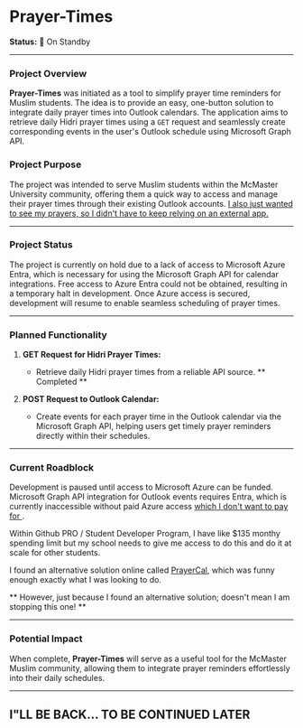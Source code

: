 # Prayer-Times

**Status:** 🚧 On Standby

---

### Project Overview

**Prayer-Times** was initiated as a tool to simplify prayer time reminders for Muslim students. The idea is to provide an easy, one-button solution to integrate daily prayer times into Outlook calendars. The application aims to retrieve daily Hidri prayer times using a `GET` request and seamlessly create corresponding events in the user's Outlook schedule using Microsoft Graph API.

### Project Purpose

The project was intended to serve Muslim students within the McMaster University community, offering them a quick way to access and manage their prayer times through their existing Outlook accounts.
<u> I also just wanted to see my prayers, so I didn't have to keep relying on an external app. </u>

---

### Project Status

The project is currently on hold due to a lack of access to Microsoft Azure Entra, which is necessary for using the Microsoft Graph API for calendar integrations. Free access to Azure Entra could not be obtained, resulting in a temporary halt in development. Once Azure access is secured, development will resume to enable seamless scheduling of prayer times.

---

### Planned Functionality

1. **GET Request for Hidri Prayer Times:** 
   - Retrieve daily Hidri prayer times from a reliable API source.
     ** Completed **

2. **POST Request to Outlook Calendar:**
   - Create events for each prayer time in the Outlook calendar via the Microsoft Graph API, helping users get timely prayer reminders directly within their schedules.

---

### Current Roadblock

Development is paused until access to Microsoft Azure can be funded. Microsoft Graph API integration for Outlook events requires Entra, which is currently inaccessible without paid Azure access <u> which I don't want to pay for </u>.

Within Github PRO / Student Developer Program, I have like $135 monthy spending limit but my school needs to give me access to do this and do it at scale for other students.

I found an alternative solution online called [PrayerCal](https://www.prayercal.com/), which was funny enough exactly what I was looking to do.

** However, just because I found an alternative solution; doesn't mean I am stopping this one! **

---

### Potential Impact

When complete, **Prayer-Times** will serve as a useful tool for the McMaster Muslim community, allowing them to integrate prayer reminders effortlessly into their daily schedules.

---

## **I"LL BE BACK...  TO BE CONTINUED LATER**
